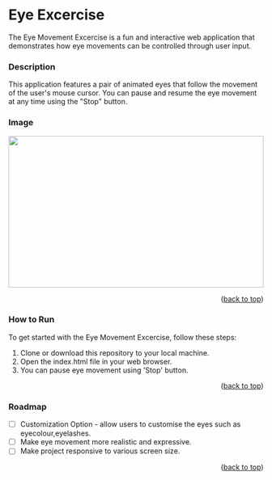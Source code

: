 <a name="readme-top"></a>
# Eye Excercise
The Eye Movement Excercise is a fun and interactive web application that demonstrates how eye movements can be controlled through user input.

### Description
This application features a pair of animated eyes that follow the movement of the user's mouse cursor. You can pause and resume the eye movement at any time using the "Stop" button.

### Image
<img src="https://github.com/bhavyac18/eye-excercise/assets/53191128/6c4fb02c-98be-4478-81da-3942038d8a36" width="100%" height="300px">
<p align="right">(<a href="#readme-top">back to top</a>)</p>

### How to Run
To get started with the Eye Movement Excercise, follow these steps:

<ol>
  <li>Clone or download this repository to your local machine.</li>
  <li>Open the index.html file in your web browser.</li>
  <li>You can pause eye movement using 'Stop' button.</li>
</ol>
<p align="right">(<a href="#readme-top">back to top</a>)</p>

### Roadmap
- [ ] Customization Option - allow users to customise the eyes such as eyecolour,eyelashes.
- [ ] Make eye movement more realistic and expressive.
- [ ] Make project responsive to various screen size.
      
<p align="right">(<a href="#readme-top">back to top</a>)</p>
